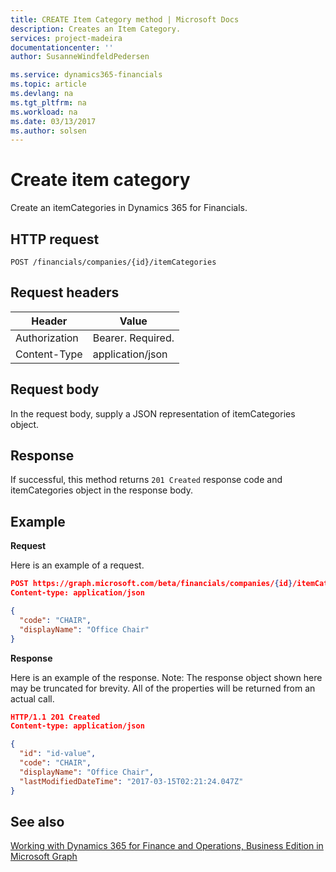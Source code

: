 ```yaml
---
title: CREATE Item Category method | Microsoft Docs
description: Creates an Item Category.
services: project-madeira
documentationcenter: ''
author: SusanneWindfeldPedersen

ms.service: dynamics365-financials
ms.topic: article
ms.devlang: na
ms.tgt_pltfrm: na
ms.workload: na
ms.date: 03/13/2017
ms.author: solsen
---
```


# Create item category
Create an itemCategories in Dynamics 365 for Financials.

## HTTP request
```
POST /financials/companies/{id}/itemCategories
```

## Request headers
|Header|Value|
|------|-----|
|Authorization  |Bearer. Required.    |
|Content-Type  |application/json    |

## Request body
In the request body, supply a JSON representation of itemCategories object.

## Response
If successful, this method returns ```201 Created``` response code and itemCategories object in the response body.

## Example

**Request**

Here is an example of a request.

```json
POST https://graph.microsoft.com/beta/financials/companies/{id}/itemCategories
Content-type: application/json

{
  "code": "CHAIR",
  "displayName": "Office Chair"
}
```

**Response**

Here is an example of the response. Note: The response object shown here may be truncated for brevity. All of the properties will be returned from an actual call.

```json
HTTP/1.1 201 Created
Content-type: application/json

{
  "id": "id-value",
  "code": "CHAIR",
  "displayName": "Office Chair",
  "lastModifiedDateTime": "2017-03-15T02:21:24.047Z"
}

```



## See also
[Working with Dynamics 365 for Finance and Operations, Business Edition in Microsoft Graph](dynamics_overview.md)  